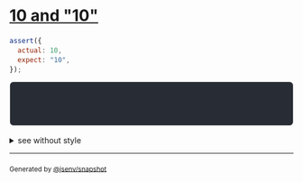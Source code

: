 # [10 and "10"](../../number.test.js#L132)

```js
assert({
  actual: 10,
  expect: "10",
});
```

![img](throw.svg)

<details>
  <summary>see without style</summary>

```console
AssertionError: actual and expect are different

actual: 10
expect: "10"
```

</details>


---

<sub>
  Generated by <a href="https://github.com/jsenv/core/tree/main/packages/independent/snapshot">@jsenv/snapshot</a>
</sub>
